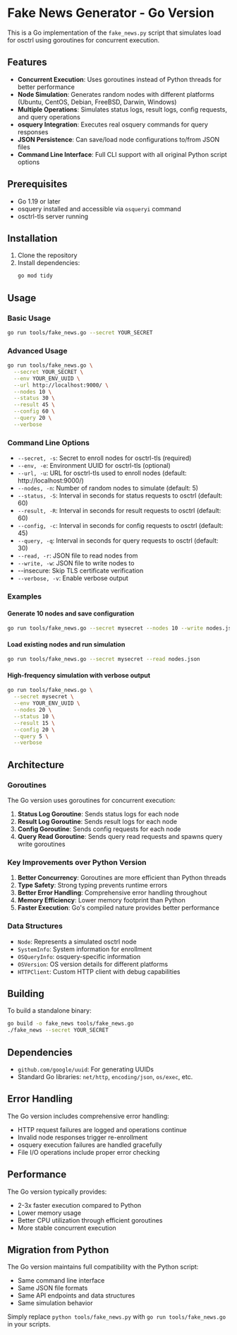 # Fake News Generator - Go Version

This is a Go implementation of the `fake_news.py` script that simulates load for osctrl using goroutines for concurrent execution.

## Features

- **Concurrent Execution**: Uses goroutines instead of Python threads for better performance
- **Node Simulation**: Generates random nodes with different platforms (Ubuntu, CentOS, Debian, FreeBSD, Darwin, Windows)
- **Multiple Operations**: Simulates status logs, result logs, config requests, and query operations
- **osquery Integration**: Executes real osquery commands for query responses
- **JSON Persistence**: Can save/load node configurations to/from JSON files
- **Command Line Interface**: Full CLI support with all original Python script options

## Prerequisites

- Go 1.19 or later
- osquery installed and accessible via `osqueryi` command
- osctrl-tls server running

## Installation

1. Clone the repository
2. Install dependencies:
   ```bash
   go mod tidy
   ```

## Usage

### Basic Usage

```bash
go run tools/fake_news.go --secret YOUR_SECRET
```

### Advanced Usage

```bash
go run tools/fake_news.go \
  --secret YOUR_SECRET \
  --env YOUR_ENV_UUID \
  --url http://localhost:9000/ \
  --nodes 10 \
  --status 30 \
  --result 45 \
  --config 60 \
  --query 20 \
  --verbose
```

### Command Line Options

- `--secret, -s`: Secret to enroll nodes for osctrl-tls (required)
- `--env, -e`: Environment UUID for osctrl-tls (optional)
- `--url, -u`: URL for osctrl-tls used to enroll nodes (default: http://localhost:9000/)
- `--nodes, -n`: Number of random nodes to simulate (default: 5)
- `--status, -S`: Interval in seconds for status requests to osctrl (default: 60)
- `--result, -R`: Interval in seconds for result requests to osctrl (default: 60)
- `--config, -c`: Interval in seconds for config requests to osctrl (default: 45)
- `--query, -q`: Interval in seconds for query requests to osctrl (default: 30)
- `--read, -r`: JSON file to read nodes from
- `--write, -w`: JSON file to write nodes to
- --insecure: Skip TLS certificate verification
- `--verbose, -v`: Enable verbose output

### Examples

#### Generate 10 nodes and save configuration
```bash
go run tools/fake_news.go --secret mysecret --nodes 10 --write nodes.json
```

#### Load existing nodes and run simulation
```bash
go run tools/fake_news.go --secret mysecret --read nodes.json
```

#### High-frequency simulation with verbose output
```bash
go run tools/fake_news.go \
  --secret mysecret \
  --env YOUR_ENV_UUID \
  --nodes 20 \
  --status 10 \
  --result 15 \
  --config 20 \
  --query 5 \
  --verbose
```

## Architecture

### Goroutines

The Go version uses goroutines for concurrent execution:

1. **Status Log Goroutine**: Sends status logs for each node
2. **Result Log Goroutine**: Sends result logs for each node
3. **Config Goroutine**: Sends config requests for each node
4. **Query Read Goroutine**: Sends query read requests and spawns query write goroutines

### Key Improvements over Python Version

1. **Better Concurrency**: Goroutines are more efficient than Python threads
2. **Type Safety**: Strong typing prevents runtime errors
3. **Better Error Handling**: Comprehensive error handling throughout
4. **Memory Efficiency**: Lower memory footprint than Python
5. **Faster Execution**: Go's compiled nature provides better performance

### Data Structures

- `Node`: Represents a simulated osctrl node
- `SystemInfo`: System information for enrollment
- `OSQueryInfo`: osquery-specific information
- `OSVersion`: OS version details for different platforms
- `HTTPClient`: Custom HTTP client with debug capabilities

## Building

To build a standalone binary:

```bash
go build -o fake_news tools/fake_news.go
./fake_news --secret YOUR_SECRET
```

## Dependencies

- `github.com/google/uuid`: For generating UUIDs
- Standard Go libraries: `net/http`, `encoding/json`, `os/exec`, etc.

## Error Handling

The Go version includes comprehensive error handling:

- HTTP request failures are logged and operations continue
- Invalid node responses trigger re-enrollment
- osquery execution failures are handled gracefully
- File I/O operations include proper error checking

## Performance

The Go version typically provides:

- 2-3x faster execution compared to Python
- Lower memory usage
- Better CPU utilization through efficient goroutines
- More stable concurrent execution

## Migration from Python

The Go version maintains full compatibility with the Python script:

- Same command line interface
- Same JSON file formats
- Same API endpoints and data structures
- Same simulation behavior

Simply replace `python tools/fake_news.py` with `go run tools/fake_news.go` in your scripts.
